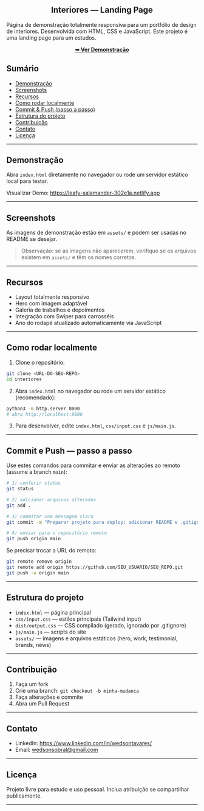 <h2 align="center">Interiores — Landing Page</h2>

Página de demonstração totalmente responsiva para um portfólio de design de interiores. Desenvolvida com HTML, CSS e JavaScript.
Este projeto é uma landing page para um estudos.


<div align="center">
	<a href="https://leafy-salamander-302e1a.netlify.app" target="_blank" rel="noopener"><strong>➥ Ver Demonstração</strong></a>
</div>


## Sumário

- [Demonstração](#demonstra%C3%A7%C3%A3o)
- [Screenshots](#screenshots)
- [Recursos](#recursos)
- [Como rodar localmente](#como-rodar-localmente)
- [Commit & Push (passo a passo)](#commit--push-passo-a-passo)
- [Estrutura do projeto](#estrutura-do-projeto)
- [Contribuição](#contribui%C3%A7%C3%A3o)
- [Contato](#contato)
- [Licença](#licen%C3%A7a)

---


## Demonstração

Abra `index.html` diretamente no navegador ou rode um servidor estático local para testar.



Visualizar Demo: <a href="https://leafy-salamander-302e1a.netlify.app" target="_blank" rel="noopener">https://leafy-salamander-302e1a.netlify.app</a>

---

## Screenshots

As imagens de demonstração estão em `assets/` e podem ser usadas no README se desejar.

> Observação: se as imagens não aparecerem, verifique se os arquivos existem em `assets/` e têm os nomes corretos.

---

## Recursos

- Layout totalmente responsivo
- Hero com imagem adaptável
- Galeria de trabalhos e depoimentos
- Integração com Swiper para carrosséis
- Ano do rodapé atualizado automaticamente via JavaScript

---

## Como rodar localmente

1. Clone o repositório:

```bash
git clone <URL-DO-SEU-REPO>
cd interiores
```

2. Abra `index.html` no navegador ou rode um servidor estático (recomendado):

```bash
python3 -m http.server 8000
# abra http://localhost:8000
```

3. Para desenvolver, edite `index.html`, `css/input.css` e `js/main.js`.

---

## Commit e Push — passo a passo

Use estes comandos para commitar e enviar as alterações ao remoto (assume a branch `main`):

```bash
# 1) conferir status
git status

# 2) adicionar arquivos alterados
git add .

# 3) commitar com mensagem clara
git commit -m "Preparar projeto para deploy: adicionar README e .gitignore"

# 4) enviar para o repositório remoto
git push origin main
```

Se precisar trocar a URL do remoto:

```bash
git remote remove origin
git remote add origin https://github.com/SEU_USUARIO/SEU_REPO.git
git push -u origin main
```

---

## Estrutura do projeto

- `index.html` — página principal
- `css/input.css` — estilos principais (Tailwind input)
- `dist/output.css` — CSS compilado (gerado, ignorado por .gitignore)
- `js/main.js` — scripts do site
- `assets/` — imagens e arquivos estáticos (hero, work, testimonial, brands, news)

---

## Contribuição

1. Faça um fork
2. Crie uma branch: `git checkout -b minha-mudanca`
3. Faça alterações e commite
4. Abra um Pull Request

---

## Contato

- LinkedIn: https://www.linkedin.com/in/wedsontavares/
- Email: wedsonsobral@gmail.com

---

## Licença

Projeto livre para estudo e uso pessoal. Inclua atribuição se compartilhar publicamente.

---
